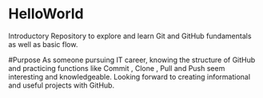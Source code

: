 # HelloWorld
Introductory Repository to explore and learn Git and GitHub fundamentals as well as basic flow.

#Purpose
As someone pursuing IT career, knowing the structure of GitHub and practicing functions like Commit , Clone , Pull and Push seem interesting and knowledgeable.
Looking forward to creating  informational and useful projects with GitHub.
